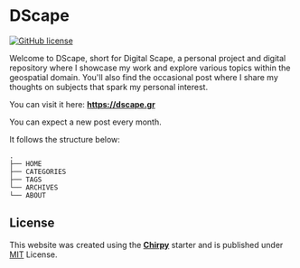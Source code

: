 # DScape


[![GitHub license](https://img.shields.io/github/license/cotes2020/chirpy-starter.svg?color=blue)][mit]

Welcome to DScape, short for Digital Scape, a personal project and digital repository where I showcase my work and explore various topics within the geospatial domain. You'll also find the occasional post where I share my thoughts on subjects that spark my personal interest.

You can visit it here: **https://dscape.gr**

You can expect a new post every month. 

It follows the structure below:

```shell
.
├── HOME
├── CATEGORIES
├── TAGS
└── ARCHIVES
└── ABOUT

```

## License

This website was created using the [**Chirpy**][chirpy] starter and is published under [MIT][mit] License.

[gem]: https://rubygems.org/gems/jekyll-theme-chirpy
[chirpy]: https://github.com/cotes2020/jekyll-theme-chirpy/
[use-template]: https://github.com/cotes2020/chirpy-starter/generate
[CD]: https://en.wikipedia.org/wiki/Continuous_deployment
[mit]: https://github.com/cotes2020/chirpy-starter/blob/master/LICENSE
